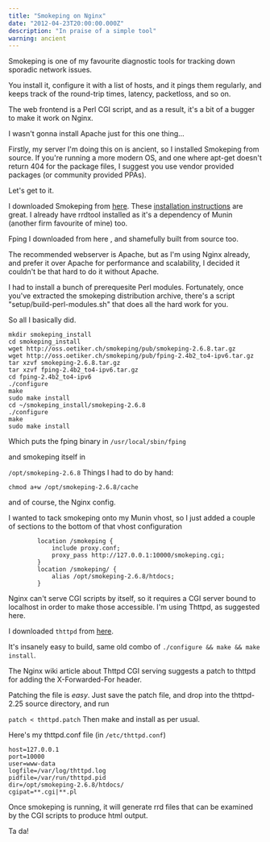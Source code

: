 ```yaml
---
title: "Smokeping on Nginx"
date: "2012-04-23T20:00:00.000Z"
description: "In praise of a simple tool"
warning: ancient
---
```


Smokeping is one of my favourite diagnostic tools for tracking down sporadic network issues.

You install it, configure it with a list of hosts, and it pings them regularly, and keeps track of the round-trip times, latency, packetloss, and so on.

The web frontend is a Perl CGI script, and as a result, it's a bit of a bugger to make it work on Nginx.

I wasn't gonna install Apache just for this one thing...

Firstly, my server I'm doing this on is ancient, so I installed Smokeping from source.  If you're running a more modern OS, and one where apt-get doesn't return 404 for the package files, I suggest you use vendor provided packages (or community provided PPAs).

Let's get to it.

I downloaded Smokeping from [here](https://oss.oetiker.ch/smokeping/pub/).  These [installation instructions](https://oss.oetiker.ch/smokeping/doc/smokeping_install.en.html) are great.  I already have rrdtool installed as it's a dependency of Munin (another firm favourite of mine) too.

Fping I downloaded from here , and shamefully built from source too.

The recommended webserver is Apache, but as I'm using Nginx already, and prefer it over Apache for performance and scalability, I decided it couldn't be that hard to do it without Apache.

I had to install a bunch of prerequesite Perl modules.  Fortunately, once you've extracted the smokeping distribution archive, there's a script "setup/build-perl-modules.sh" that does all the hard work for you.

So all I basically did. 
```
mkdir smokeping_install
cd smokeping_install
wget http://oss.oetiker.ch/smokeping/pub/smokeping-2.6.8.tar.gz
wget http://oss.oetiker.ch/smokeping/pub/fping-2.4b2_to4-ipv6.tar.gz
tar xzvf smokeping-2.6.8.tar.gz
tar xzvf fping-2.4b2_to4-ipv6.tar.gz
cd fping-2.4b2_to4-ipv6
./configure
make
sudo make install
cd ~/smokeping_install/smokeping-2.6.8
./configure
make
sudo make install
```
Which puts the fping binary in `/usr/local/sbin/fping`

and smokeping itself in 

`/opt/smokeping-2.6.8`
Things I had to do by hand:

```mkdir /opt/smokeping-2.6.8/cache
chmod a+w /opt/smokeping-2.6.8/cache
```
and of course, the Nginx config.

I wanted to tack smokeping onto my Munin vhost, so I just added a couple of sections to the bottom of that vhost configuration
```nginx
        location /smokeping {
            include proxy.conf;
            proxy_pass http://127.0.0.1:10000/smokeping.cgi;
        }
        location /smokeping/ {
            alias /opt/smokeping-2.6.8/htdocs;
        }
```
Nginx can't serve CGI scripts by itself, so it requires a CGI server bound to localhost in order to make those accessible.  I'm using Thttpd, as suggested here.

I downloaded `thttpd` from [here](http://www.acme.com/software/thttpd/).

It's insanely easy to build, same old combo of `./configure && make && make install`.

The Nginx wiki article about Thttpd CGI serving suggests a patch to thttpd for adding the X-Forwarded-For header. 

Patching the file is *easy*.  Just save the patch file, and drop into the thttpd-2.25 source directory, and run

`patch < thttpd.patch`
Then make and install as per usual.

Here's my thttpd.conf file (in `/etc/thttpd.conf`)
```
host=127.0.0.1
port=10000
user=www-data
logfile=/var/log/thttpd.log
pidfile=/var/run/thttpd.pid
dir=/opt/smokeping-2.6.8/htdocs/
cgipat=**.cgi|**.pl
```

Once smokeping is running, it will generate rrd files that can be examined by the CGI scripts to produce html output. 

Ta da!